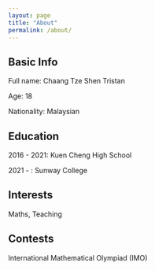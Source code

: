 ```yaml
---
layout: page
title: "About"
permalink: /about/
---
```


## Basic Info

Full name: Chaang Tze Shen Tristan

Age: 18

Nationality: Malaysian

## Education

2016 - 2021: Kuen Cheng High School

2021 - : Sunway College

## Interests

Maths, Teaching

## Contests

International Mathematical Olympiad (IMO)

